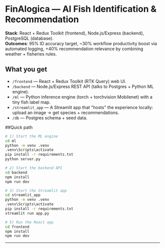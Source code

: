 
# FinAlogica — AI Fish Identification & Recommendation

**Stack**: React + Redux Toolkit (frontend), Node.js/Express (backend), PostgreSQL (database).  
**Outcomes**: 95% ID accuracy target, ~30% workflow productivity boost via automated logging, +40% recommendation relevance by combining weather + fisheries rules.

## What you get

- `/frontend` — React + Redux Toolkit (RTK Query) web UI.
- `/backend`  — Node.js/Express REST API (talks to Postgres + Python ML engine).
- `/ml`       — Python inference engine (torch + torchvision Mobilenet) with a tiny fish label map.
- `/streamlit_app` — A Streamlit app that "hosts" the experience locally: upload an image → get species + recommendations.
- `/db`       — Postgres schema + seed data.

##Quick path
```bash
# 1) Start the ML engine
cd ml
python -m venv .venv
.venv\Scripts\activate
pip install -r requirements.txt
python server.py

# 2) Start the backend API
cd backend
npm install
npm run dev

# 3) Start the Streamlit app
cd streamlit_app
python -m venv .venv 
.venv\Scripts\activate
pip install -r requirements.txt
streamlit run app.py

# 5) Run the React app
cd frontend
npm install
npm run dev
```
---
